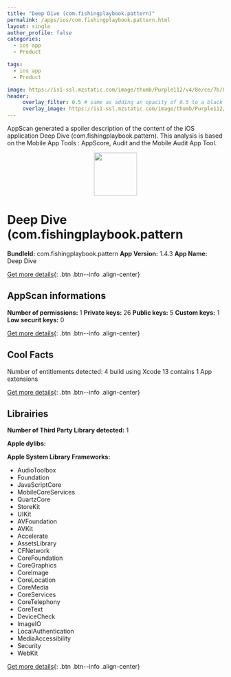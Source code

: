 ```yaml
---
title: "Deep Dive (com.fishingplaybook.pattern)"
permalink: /apps/ios/com.fishingplaybook.pattern.html
layout: single
author_profile: false
categories: 
  - ios app 
  - Product 

tags: 
  - ios app 
  - Product 

image: https://is1-ssl.mzstatic.com/image/thumb/Purple112/v4/8e/ce/7b/8ece7bae-19c5-51fc-0662-daf7ea62b94e/AppIcon-1x_U007emarketing-0-5-0-85-220.png/512x512bb.jpg
header: 
     overlay_filter: 0.5 # same as adding an opacity of 0.5 to a black background
     overlay_image: https://is1-ssl.mzstatic.com/image/thumb/Purple112/v4/8e/ce/7b/8ece7bae-19c5-51fc-0662-daf7ea62b94e/AppIcon-1x_U007emarketing-0-5-0-85-220.png/512x512bb.jpg
---
```

AppScan generated a spoiler description of the content of the iOS application Deep Dive (com.fishingplaybook.pattern). This analysis is based on the Mobile App Tools : AppScore, Audit and the Mobile Audit App Tool.

  
  
<div style="text-align: center;"><img src="https://is1-ssl.mzstatic.com/image/thumb/Purple112/v4/8e/ce/7b/8ece7bae-19c5-51fc-0662-daf7ea62b94e/AppIcon-1x_U007emarketing-0-5-0-85-220.png/512x512bb.jpg" width="100" height="100"></div>  
  
# Deep Dive (com.fishingplaybook.pattern

**BundleId:** com.fishingplaybook.pattern
**App Version:** 1.4.3
**App Name:** Deep Dive


[Get more details](/pricing.html){: .btn .btn--info .align-center}  
  
## AppScan informations 

**Number of permissions:** 1
**Private keys:** 26
**Public keys:** 5
**Custom keys:** 1
**Low securit keys:** 0
  
[Get more details](/pricing.html){: .btn .btn--info .align-center}

## Cool Facts

Number of entitlements detected: 4
build using Xcode 13
contains 1 App extensions
  
[Get more details](/pricing.html){: .btn .btn--info .align-center}

## Librairies 
**Number of Third Party Library detected:** 1

**Apple dylibs:**


**Apple System Library Frameworks:**
- AudioToolbox
- Foundation
- JavaScriptCore
- MobileCoreServices
- QuartzCore
- StoreKit
- UIKit
- AVFoundation
- AVKit
- Accelerate
- AssetsLibrary
- CFNetwork
- CoreFoundation
- CoreGraphics
- CoreImage
- CoreLocation
- CoreMedia
- CoreServices
- CoreTelephony
- CoreText
- DeviceCheck
- ImageIO
- LocalAuthentication
- MediaAccessibility
- Security
- WebKit


  
[Get more details](/pricing.html){: .btn .btn--info .align-center}

